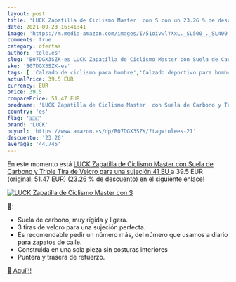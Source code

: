 ```yaml
---
layout: post
title: 'LUCK Zapatilla de Ciclismo Master  con S con un 23.26 % de descuento'
date: 2021-09-23 16:41:41
image: 'https://m.media-amazon.com/images/I/51oivwlYXxL._SL500_._SL400_.jpg'
comments: true
category: ofertas
author: 'tole.es'
slug: 'B07DGX3SZK-es LUCK Zapatilla de Ciclismo Master con Suela de Carbono y...'
sku: 'B07DGX3SZK-es'
tags: [ 'Calzado de ciclismo para hombre','Calzado deportivo para hombre','Zapatillas y calzado deportivo para hombre','Zapatos','Zapatos para hombre','Zapatos y complementos','luck','zapatilla', ]
actualPrice: 39.5 EUR
currency: EUR
price: 39.5
comparePrice: 51.47 EUR
prodname: 'LUCK Zapatilla de Ciclismo Master  con Suela de Carbono y Triple Tira de Velcro para una sujeción  41 EU '
country: 'es'
flag: '🇪🇸'
brand: 'LUCK'
buyurl: 'https://www.amazon.es/dp/B07DGX3SZK/?tag=tolees-21'
descuento: '23.26'
average: '44.745'
---
```


En este momento está [LUCK Zapatilla de Ciclismo Master  con Suela de Carbono y Triple Tira de Velcro para una sujeción  41 EU ](https://www.amazon.es/dp/B07DGX3SZK/?tag=tolees-21) a 39.5 EUR (original: 51.47 EUR) (23.26 %  de descuento) en el siguiente enlace!

[![LUCK Zapatilla de Ciclismo Master  con S](https://m.media-amazon.com/images/I/51oivwlYXxL._SL500_._SL400_.jpg)](https://www.amazon.es/dp/B07DGX3SZK/?tag=tolees-21)

🔎:

- Suela de carbono, muy rígida y ligera.
- 3 tiras de velcro para una sujeción perfecta.
- Es recomendable pedir un número más, del número que usamos a diario para zapatos de calle.
- Construida en una sola pieza sin costuras interiores
- Puntera y trasera de refuerzo.

[🛒 Aquí!!!](https://www.amazon.es/dp/B07DGX3SZK/?tag=tolees-21)
